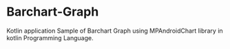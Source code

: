 # Barchart-Graph
Kotlin application Sample of Barchart Graph using MPAndroidChart library in kotlin Programming Language.
